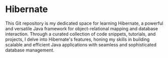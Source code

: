 # Hibernate
This Git repository is my dedicated space for learning Hibernate, a powerful and versatile Java framework for object-relational mapping and database interaction. Through a curated collection of code snippets, tutorials, and projects, I delve into Hibernate's features, honing my skills in building scalable and efficient Java applications with seamless and sophisticated database management.

